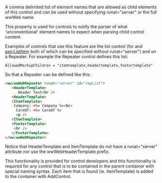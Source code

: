 ﻿A comma delimited list of element names that are allowed as child elements of this control and can be used without specifying runat="server" or the full wwWeb<ControlClass> name.

This property is used for controls to notify the parser of what 'unconventional' element names to expect when parsing child control content. 

Examples of controls that use this feature are the list control (for <ListItems> and <asp:ListItem> both of which can be specified without runat="server") and <ItemTemplate> on a Repeater. For example the Repeater control defines this list:

```foxpro
AllowedMarkupChildren = "itemtemplate,headertemplate,footertemplate"
```

So that a Repeater can be defined like this:

```html
<ww:wwWebRepeater runat="server" id="repList">
   <HeaderTemplate>
      Header Text<hr />
   <HeaderTemplate>
   <ItemTemplate>
	Company: <%= Company %><br>
     CareOf: <%= CareOf %>
     <p />
   <ItemTemplate>
   <FooterTemplate>
	<hr />	
   </FooterTemplate>
</ww:wwWebRepeater>
```

Notice that HeaderTemplate and ItemTemplate do not have a runat="server" attribute nor use the wwWebHeaderTemplate prefix.

This functionality is provided for control developers and this functionality is required for any control that is to be contained in the parent container with special naming syntax. Each item that is found (ie. ItemTemplate) is added to the container with AddControl.